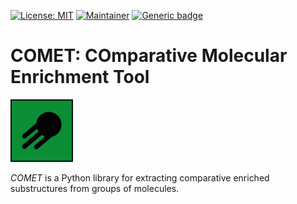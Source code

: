 [![License: MIT](https://img.shields.io/badge/License-MIT-yellow.svg)](./LICENSE)
[![Maintainer](https://img.shields.io/badge/Maintainer-davidmeijer-blue)](https://github.com/davidmeijer)
[![Generic badge](https://img.shields.io/badge/Version-alpha-green.svg)](https://shields.io/)

# COMET: COmparative Molecular Enrichment Tool

<img src="https://github.com/moltools/COMET/blob/main/logo.png" alt="logo" width="100">

*COMET* is a Python library for extracting comparative enriched substructures from groups of molecules.

